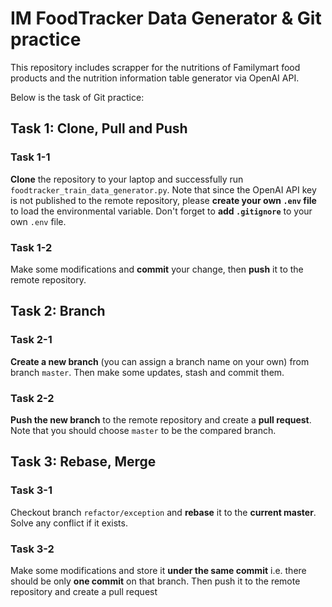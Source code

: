 # IM FoodTracker Data Generator & Git practice

This repository includes scrapper for the nutritions of Familymart food products and the nutrition information table generator via OpenAI API.

Below is the task of Git practice:

## Task 1: Clone, Pull and Push

### Task 1-1

**Clone** the repository to your laptop and successfully run ``foodtracker_train_data_generator.py``. Note that since the OpenAI API key is not published to the remote repository, please **create your own ``.env`` file** to load the environmental variable. Don't forget to **add ``.gitignore``** to your own ``.env`` file.

### Task 1-2

Make some modifications and **commit** your change, then **push** it to the remote repository.

## Task 2: Branch

### Task 2-1

**Create a new branch** (you can assign a branch name on your own) from branch ``master``. Then make some updates, stash and commit them.

### Task 2-2

**Push the new branch** to the remote repository and create a **pull request**. Note that you should choose ``master`` to be the compared branch.

## Task 3: Rebase, Merge

### Task 3-1

Checkout branch ``refactor/exception`` and **rebase** it to the **current master**. Solve any conflict if it exists.

### Task 3-2

Make some modifications and store it **under the same commit** i.e. there should be only **one commit** on that branch. Then push it to the remote repository and create a pull request